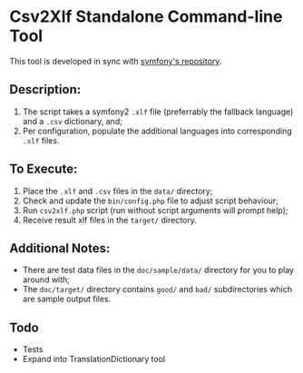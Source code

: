 Csv2Xlf Standalone Command-line Tool
====================

This tool is developed in sync with [symfony's repository](https://github.com/symfony/symfony).

## Description:
1. The script takes a symfony2 `.xlf` file (preferrably the fallback language) and a `.csv` dictionary, and;
2. Per configuration, populate the additional languages into corresponding `.xlf` files.

## To Execute:
1. Place the `.xlf` and `.csv` files in the `data/` directory;
2. Check and update the `bin/config.php` file to adjust script behaviour;
3. Run `csv2xlf.php` script (run without script arguments will prompt help);
4. Receive result xlf files in the `target/` directory.

## Additional Notes:
- There are test data files in the `doc/sample/data/` directory for you to play around with;
- The `doc/target/` directory contains `good/` and `bad/` subdirectories which are sample output files.

## Todo

- Tests
- Expand into TranslationDictionary tool
